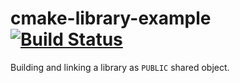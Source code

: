 # cmake-library-example [![Build Status](https://travis-ci.org/cengizIO/cmake-library-example.svg?branch=master)](https://travis-ci.org/cengizIO/cmake-library-example)

Building and linking a library as `PUBLIC` shared object.
